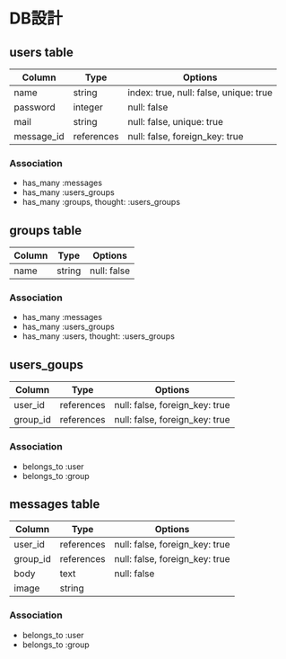 # DB設計

## users table

|Column|Type|Options|
|------|----|-------|
|name|string|index: true, null: false, unique: true|
|password|integer|null: false|
|mail|string|null: false, unique: true|
|message_id|references|null: false, foreign_key: true|


### Association
- has_many :messages
- has_many :users_groups
- has_many :groups, thought: :users_groups


## groups table

|Column|Type|Options|
|------|----|-------|
|name|string|null: false|

### Association
- has_many :messages
- has_many :users_groups
- has_many :users, thought: :users_groups


## users_goups

|Column|Type|Options|
|------|----|-------|
|user_id|references|null: false, foreign_key: true|
|group_id|references|null: false, foreign_key: true|

### Association
- belongs_to :user
- belongs_to :group


## messages table

|Column|Type|Options|
|------|----|-------|
|user_id|references|null: false, foreign_key: true|
|group_id|references|null: false, foreign_key: true|
|body|text|null: false|
|image|string|


### Association
- belongs_to :user
- belongs_to :group

